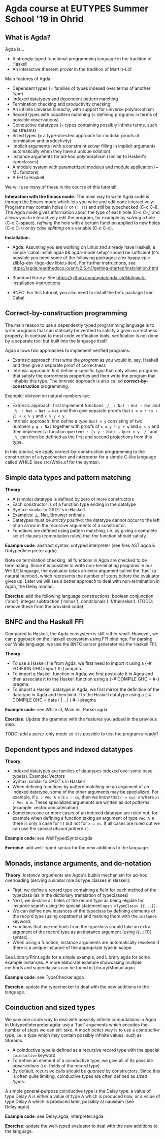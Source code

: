 Agda course at EUTYPES Summer School '19 in Ohrid
=================================================

What is Agda?
-------------

Agda is...

* A strongly typed functional programming language in the tradition of
  Haskell
* An interactive theorem prover in the tradition of Martin-Löf

Main features of Agda:

- Dependent types (= families of types indexed over terms of another
  type)
- Indexed datatypes and dependent pattern matching
- Termination checking and productivity checking
- An infinite universe hierachy, with support for universe
  polymorphism
- Record types with copattern matching (= defining programs in terms
  of possible observations)
- Coinductive datatypes (= types containing possibly infinite terms,
  such as streams)
- Sized types (= a type-directed approach for modular proofs of
  termination and productivity)
- Implicit arguments (with a constraint solver filling in implicit
  arguments automatically when they have a unique solution)
- Instance arguments for ad-hoc polymorphism (similar to Haskell's
  typeclasses)
- A module system with parametrized modules and module application (~
  ML functors)
- A FFI to Haskell

We will use many of these in the course of this tutorial!

**Interaction with the Emacs mode.** The main way to write Agda code is
through the Emacs mode which lets you write and edit code
interactively: Programs may contain holes (`?` or `{! !}`) and still
be typechecked (C-c C-l). The Agda mode gives information about the
type of each hole (C-c C-,) and allows you to interactively edit the
program, for example by *solving* a hole (C-c C-space), *refining* the
hole with a certain function applied to new holes (C-c C-r) or by
*case splitting* on a variable (C-c C-c).

**Installation**:

* Agda: Assuming you are working on Linux and already have
  Haskell, a simple 'cabal install agda && agda-mode setup' should be
  sufficient (it's possible you need some of the following packages:
  alex happy epic zlib1g-dev libgc-dev libicu-dev).  For further
  instructions, see
  https://agda.readthedocs.io/en/v2.5.4.1/getting-started/installation.html

* Standard library: See
  https://github.com/agda/agda-stdlib#quick-installation-instructions

* BNFC: For this tutorial, you also need to install the bnfc package
  from Cabal.

Correct-by-construction programming
-----------------------------------

The main reason to use a dependently typed programming language is to
write programs that can statically be verified to satisfy a given
correctness property. In contrast to most code verification tools,
verification is not done by a separate tool but built into the
language itself.

Agda allows two approaches to implement verified programs:
- Extrinsic approach: first write the *program* as you would in, say, Haskell
  and then give a separate proof of correctness
- Intrinsic approach: first define a specific *type* that only allows
programs that satisfy the correctness properties and then write the
program that inhabits this type. The intrinsic approach is also called
**correct-by-construction** programming.

Example: division on natural numbers `Nat`:
- Extrinsic approach: first implement functions `_/_ : Nat → Nat →
  Nat` and `_%_ : Nat → Nat → Nat` and then give separate proofs that
  `x ≡ y * (x / y) + x % y` and `x % y < y`.
- Intrinsic approach: first define a type `Quot x y` consisting of two
  numbers `p q : Nat` together with proofs of `x ≡ y * p + q` and `q <
  y` and then implement a function `quotient : (x y : Nat) → Quot x
  y`. `_/_` and `_%_` can then be defined as the first and second
  projections from this type.

In this tutorial, we apply correct-by-construction programming to the
construction of a typechecker and interpreter for a simple C-like
language called WHILE (see src/While.cf for the syntax).

Simple data types and pattern matching
--------------------------------------

**Theory**:
- A (simple) datatype is defined by zero or more constructors
- Each constructor is of a function type ending in the datatype
- Syntax: similar to GADT's in Haskell
- Examples: ⊥, Nat, Brouwer ordinals
- Datatypes must be *strictly positive*: the datatype cannot occur to
  the left of an arrow in the recursive arguments of a constructor.
- Functions are defined using pattern matching, i.e. by giving a
  complete set of clauses (computation rules) that the function should
  satisfy.

**Example code**: abstract syntax, untyped interpreter (see files
  AST.agda & UntypedInterpreter.agda).

Note on termination checking: all functions in Agda are checked to be
terminating. Since it is possible to write non-terminating programs in
our WHILE language, the evaluator takes an extra argument called the
'fuel' (a natural number), which represents the number of steps before
the evaluator gives up. Later we will see a better approach to deal
with non-termination in Agda, the Delay monad.

**Exercise**: add the following language constructions: boolean
  conjunction ('and'), integer subtraction ('minus'), conditionals
  ('if/then/else'). (TODO: remove these from the provided code)

BNFC and the Haskell FFI
------------------------

Compared to Haskell, the Agda ecosystem is still rather
small. However, we can piggyback on the Haskell ecosystem using FFI
bindings. For parsing our While language, we use the BNFC parser
generator via the Haskell FFI.

**Theory**:
- To use a Haskell file from Agda, we first need to import it using a
  {-# FOREIGN GHC import<HaskellModule> #-} pragma.
- To import a Haskell function in Agda, we first postulate it in Agda
  and then associate it to the Haskell function using a {-# COMPILE
  GHC <Name> = <HaskellCode> #-} pragma.
- To import a Haskell datatype in Agda, we first mirror the definition
  of the datatype in Agda and then bind it to the Haskell datatype
  using a {-# COMPILE GHC <Name> = data <HaskellData> (<HsCon1> | .. |
  <HsConN>) #-} pragma

**Example code**: see While.cf, Main.hs, Parser.agda

**Exercise**: Update the grammar with the features you added in the
  previous step.

TODO: add a parse-only mode so it is possible to test the program
already?

Dependent types and indexed datatypes
-------------------------------------

**Theory**:
- Indexed datatypes are families of datatypes indexed over some base
  type(s). Example: Vectors
- Syntax: similar to GADT's in Haskell
- When defining functions by pattern matching on an argument of an
  indexed datatype, some of the other arguments may be
  specialized. For example, if `x : Vec A n` is `x ∷ xs`, then we know
  that `n = suc m` where `xs : Vec A m`. These specialized arguments
  are written as *dot patterns* (example: vector concatenation).
- Sometimes one or more cases of an indexed datatype are ruled out,
  for example when defining a function taking an argument of type `Vec
  A 0` there is only a case for `[]` but not for `x ∷ xs`. If all
  cases are ruled out we can use the special *absurd pattern* `()`.

**Example code**: see WellTypedSyntax.agda

**Exercise**: add well-typed syntax for the new additions to the
  language.

Monads, instance arguments, and do-notation
-------------------------------------------

**Theory**: *Instance arguments* are Agda's builtin mechanism for
 ad-hoc overloading (serving a similar role as type classes in
 Haskell).

 * First, we define a record type containing a field for each method
   of the typeclass (as in the dictionary translation of typeclasses)
 * Next, we declare all fields of the record type as being eligible
   for instance search using the special statement `open <TypeClass>
   {{...}}`.
 * We can define new instances of the typeclass by defining elements
   of the record type (using copatterns) and marking them with the
   `instance` keyword.
 * Functions that use methods from the typeclass should take an extra
   argument of the record type as an instance argument (using {{_ :
   R}} syntax).
 * When using a function, instance arguments are automatically
   resolved if there is a unique instance of the appropriate type in
   scope.

 See Library/Print.agda for a simple example, and Library.agda for
 some example instances. A more elaborate example showcasing multiple
 methods and superclasses can be found in Library/Monad.agda.

**Example code**: see TypeChecker.agda

**Exercise**: update the typechecker to deal with the new additions to
  the language.

Coinduction and sized types
---------------------------

We saw one crude way to deal with possibly infinite computations in
Agda in UntypedInterpreter.agda: use a 'fuel' arguments which encodes
the number of steps we can still take. A much better way is to use a
*coinductive type*, i.e. a type which may contain possibly infinite
values, such as Streams.

* A coinductive type is defined as a recursive record type with the
  special `coinductive` keyword.
* To define an element of a coinductive type, we give all of its
  possible *observations* (i.e. fields of the record type).
* By default, recursive calls should be *guarded* by
  constructors. Since this is often quite limiting, coinductive types
  are often defined as *sized types*.

A simple general-purpose coinductive type is
the Delay type: a value of type Delay A is either a value of type A
which is produced now, or a value of type Delay A which is produced
later, possibly at nauseam (see Delay.agda).

**Example code**: see Delay.agda, Interpreter.agda

**Exercise**: update the well-typed evaluator to deal with the new
  additions to the language.
